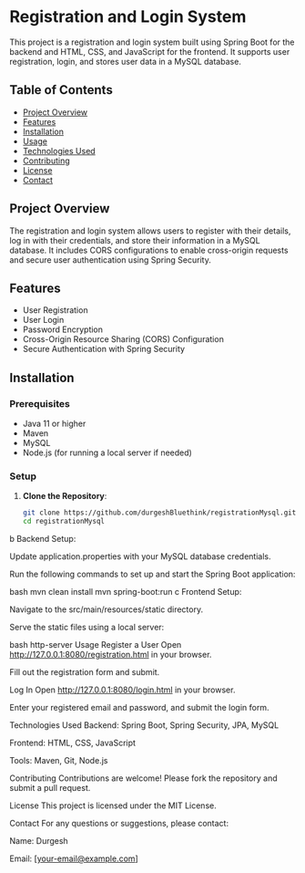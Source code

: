 # Registration and Login System

This project is a registration and login system built using Spring Boot for the backend and HTML, CSS, and JavaScript for the frontend. It supports user registration, login, and stores user data in a MySQL database.

## Table of Contents

- [Project Overview](#project-overview)
- [Features](#features)
- [Installation](#installation)
- [Usage](#usage)
- [Technologies Used](#technologies-used)
- [Contributing](#contributing)
- [License](#license)
- [Contact](#contact)

## Project Overview

The registration and login system allows users to register with their details, log in with their credentials, and store their information in a MySQL database. It includes CORS configurations to enable cross-origin requests and secure user authentication using Spring Security.

## Features

- User Registration
- User Login
- Password Encryption
- Cross-Origin Resource Sharing (CORS) Configuration
- Secure Authentication with Spring Security

## Installation

### Prerequisites

- Java 11 or higher
- Maven
- MySQL
- Node.js (for running a local server if needed)

### Setup

1. **Clone the Repository**:
   ```bash
   git clone https://github.com/durgeshBluethink/registrationMysql.git
   cd registrationMysql
b Backend Setup:

Update application.properties with your MySQL database credentials.

Run the following commands to set up and start the Spring Boot application:

bash
mvn clean install
mvn spring-boot:run
c Frontend Setup:

Navigate to the src/main/resources/static directory.

Serve the static files using a local server:

bash
http-server
Usage
Register a User
Open http://127.0.0.1:8080/registration.html in your browser.

Fill out the registration form and submit.

Log In
Open http://127.0.0.1:8080/login.html in your browser.

Enter your registered email and password, and submit the login form.

Technologies Used
Backend: Spring Boot, Spring Security, JPA, MySQL

Frontend: HTML, CSS, JavaScript

Tools: Maven, Git, Node.js

Contributing
Contributions are welcome! Please fork the repository and submit a pull request.

License
This project is licensed under the MIT License.

Contact
For any questions or suggestions, please contact:

Name: Durgesh

Email: [your-email@example.com]
